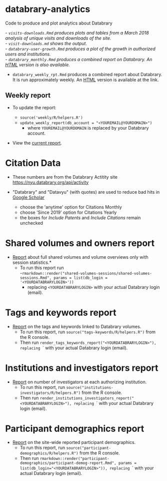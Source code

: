 # databrary-analytics
Code to produce and plot analytics about Databrary

*- `visits-downloads.Rmd` produces plots and tables from a March 2018 analysis of unique visits and downloads of the site.*   
    *- `visit-downloads.md` shows the output.*   
*- `databrary-user-growth.Rmd` produces a plot of the growth in authorized users and institutions.*   
*- `databrary_monthly.Rmd` produces a combined report on Databrary. An [HTML](https://gilmore-lab.github.io/databrary-analytics/databrary_monthly.html) version is also available.*   
- `databrary_weekly_rpt.Rmd` produces a combined report about Databrary. It is run approximately weekly. An [HTML](https://https://gilmore-lab.github.io/databrary-analytics/weekly/databrary_weekly_report.html) version is available at the link.  

## Weekly report

- To update the report:  
    - `source('weekly/R/helpers.R')`  
    - `update_weekly_report(db_account = "<YOUREMAIL@YOURDOMAIN>")`  
        - where `YOUREMAIL@YOURDOMAIN` is replaced by your Databrary account. 

- View the [current report](https://gilmore-lab.github.io/databrary-analytics/weekly/databrary_weekly_report.html).  

# Citation Data

- These numbers are from the Databrary Actitity site https://nyu.databrary.org/api/activity  

- "Databrary" and "Datavyu" (with quotes) are used to reduce bad hits in [Google Scholar](https://scholar.google.com)      
    - choose the 'anytime' option for Citations Monthly  
    - choose 'Since 2019' option for Citations Yearly  
    - the boxes for *Include Patents* and *Include Citations* remain unchecked  

# Shared volumes and owners report

- [Report](https://gilmore-lab.github.io/databrary-analytics/shared-volumes-sessions/shared-volumes-sessions.html) about full shared volumes and volume overviews only with session statistics.* 
    - To run this report run  
        -`rmarkdown::render("shared-volumes-sessions/shared-volumes-sessions.Rmd", params = list(db_login = '<YOURDATABRARYLOGIN>'))`
        - replacing `<YOURDATABRARYLOGIN>` with your actual Databrary login (email).
        
# Tags and keywords report

- [Report](https://gilmore-lab.github.io/databrary-analytics/tags-keywords/tags-keywords-report.html) on the tags and keywords linked to Databrary volumes.
    - To run this report, run `source("tags-keywords/R/helpers.R")` from the R console.
    - Then run `render_tags_keywords_report("<YOURDATABRARYLOGIN>"), replacing `<YOURDATABRARYLOGIN>` with your actual Databrary login (email).

# Institutions and investigators report

- [Report](https://gilmore-lab.github.io/databrary-analytics/institutions-investigators/institutions-investigators.html) on number of investigators at each authorizing institution.
    - To run this report, run `source("institutions-investigators/R/helpers.R")` from the R console.
    - Then run `render_institutions_investigators_report("<YOURDATABRARYLOGIN>"), replacing `<YOURDATABRARYLOGIN>` with your actual Databrary login (email).

# Participant demographics report

- [Report](https://gilmore-lab.github.io/databrary-analytics/participant-demographics/participant-demog-report.html) on the site-wide reported participant demographics.
    - To run this report, run `source("participant-demographics/R/helpers.R")` from the R console.
    - Then run `rmarkdown::render("participant-demographics/participant-demog-report.Rmd", params = list(db_login="<YOURDATABRARYLOGIN>")), replacing `<YOURDATABRARYLOGIN>` with your actual Databrary login (email).